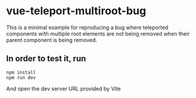 # vue-teleport-multiroot-bug

This is a minimal example for reproducing a bug where teleported components with multiple root elements are not being removed when their parent component is being removed.

## In order to test it, run
```
npm install
npm run dev
```
And open the dev server URL provided by Vite